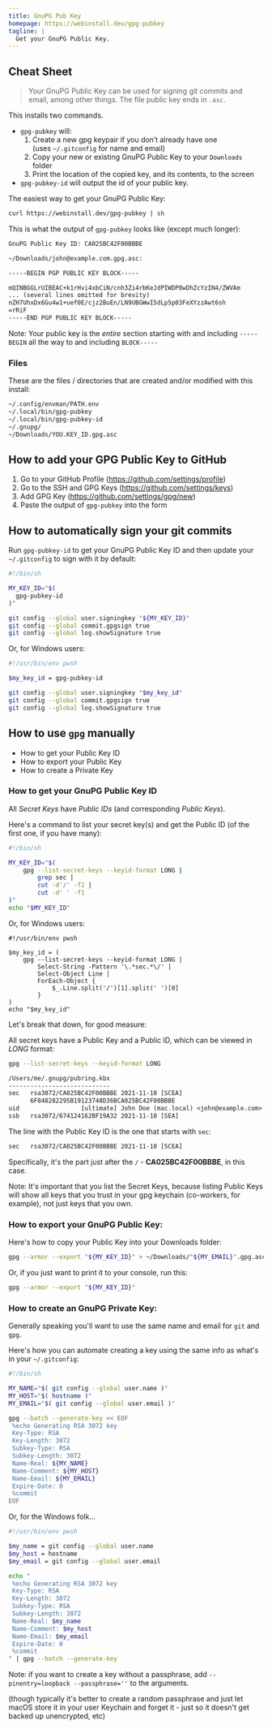 ```yaml
---
title: GnuPG Pub Key
homepage: https://webinstall.dev/gpg-pubkey
tagline: |
  Get your GnuPG Public Key.
---
```


## Cheat Sheet

> Your GnuPG Public Key can be used for signing git commits and email, among
> other things. The file public key ends in `.asc`.

This installs two commands.

- `gpg-pubkey` will:
  1.  Create a new gpg keypair if you don’t already have one \
      (uses `~/.gitconfig` for name and email)
  2.  Copy your new or existing GnuPG Public Key to your `Downloads` folder
  3.  Print the location of the copied key, and its contents, to the screen
- `gpg-pubkey-id` will output the id of your public key.

The easiest way to get your GnuPG Public Key:

```sh
curl https://webinstall.dev/gpg-pubkey | sh
```

This is what the output of `gpg-pubkey` looks like (except much longer):

```txt
GnuPG Public Key ID: CA025BC42F00BBBE

~/Downloads/john@example.com.gpg.asc:

-----BEGIN PGP PUBLIC KEY BLOCK-----

mQINBGGLrUIBEAC+k1rHvi4xbCiN/cnh3Zi4rbKeJdPIWDP0wDhZcYzIN4/ZWVAm
... (several lines omitted for brevity)
nZH7UhxDx6Gu4w1+uef0E/cjz2BuEn/LN9UBGWwI5dLp5p03FeXYzzAwt6sh
=rRiF
-----END PGP PUBLIC KEY BLOCK-----
```

Note: Your public key is the _entire_ section starting with and including
`-----BEGIN` all the way to and including `BLOCK-----`

### Files

These are the files / directories that are created and/or modified with this
install:

```txt
~/.config/envman/PATH.env
~/.local/bin/gpg-pubkey
~/.local/bin/gpg-pubkey-id
~/.gnupg/
~/Downloads/YOU.KEY_ID.gpg.asc
```

## How to add your GPG Public Key to GitHub

1. Go to your GitHub Profile (<https://github.com/settings/profile>)
2. Go to the SSH and GPG Keys (<https://github.com/settings/keys>)
3. Add GPG Key (<https://github.com/settings/gpg/new>)
4. Paste the output of `gpg-pubkey` into the form

## How to automatically sign your git commits

Run `gpg-pubkey-id` to get your GnuPG Public Key ID and then update your
`~/.gitconfig` to sign with it by default:

```sh
#!/bin/sh

MY_KEY_ID="$(
  gpg-pubkey-id
)"

git config --global user.signingkey "${MY_KEY_ID}"
git config --global commit.gpgsign true
git config --global log.showSignature true
```

Or, for Windows users:

```sh
#!/usr/bin/env pwsh

$my_key_id = gpg-pubkey-id

git config --global user.signingkey "$my_key_id"
git config --global commit.gpgsign true
git config --global log.showSignature true
```

## How to use `gpg` manually

- How to get your Public Key ID
- How to export your Public Key
- How to create a Private Key

### How to get your GnuPG Public Key ID

All _Secret Keys_ have _Public IDs_ (and corresponding _Public Keys_).

Here's a command to list your secret key(s) and get the Public ID (of the first
one, if you have many):

```sh
#!/bin/sh

MY_KEY_ID="$(
    gpg --list-secret-keys --keyid-format LONG |
        grep sec |
        cut -d'/' -f2 |
        cut -d' ' -f1
)"
echo "$MY_KEY_ID"
```

Or, for Windows users:

```pwsh
#!/usr/bin/env pwsh

$my_key_id = (
    gpg --list-secret-keys --keyid-format LONG |
        Select-String -Pattern '\.*sec.*\/' |
        Select-Object Line |
        ForEach-Object {
            $_.Line.split('/')[1].split(' ')[0]
        }
)
echo "$my_key_id"
```

Let's break that down, for good measure:

All secret keys have a Public Key and a Public ID, which can be viewed in _LONG_
format:

```sh
gpg --list-secret-keys --keyid-format LONG
```

```txt
/Users/me/.gnupg/pubring.kbx
----------------------------
sec   rsa3072/CA025BC42F00BBBE 2021-11-10 [SCEA]
      6F848282295B19123748D36BCA025BC42F00BBBE
uid                 [ultimate] John Doe (mac.local) <john@example.com>
ssb   rsa3072/674124162BF19A32 2021-11-10 [SEA]
```

The line with the Public Key ID is the one that starts with `sec`:

```txt
sec   rsa3072/CA025BC42F00BBBE 2021-11-10 [SCEA]
```

Specifically, it's the part just after the `/` - **CA025BC42F00BBBE**, in this
case.

Note: It's important that you list the Secret Keys, because listing Public Keys
will show all keys that you trust in your gpg keychain (co-workers, for
example), not just keys that you own.

### How to export your GnuPG Public Key:

Here's how to copy your Public Key into your Downloads folder:

```sh
gpg --armor --export "${MY_KEY_ID}" > ~/Downloads/"${MY_EMAIL}".gpg.asc
```

Or, if you just want to print it to your console, run this:

```sh
gpg --armor --export "${MY_KEY_ID}"
```

### How to create an GnuPG Private Key:

Generally speaking you'll want to use the same name and email for `git` and
`gpg`.

Here's how you can automate creating a key using the same info as what's in your
`~/.gitconfig`:

```sh
#!/bin/sh

MY_NAME="$( git config --global user.name )"
MY_HOST="$( hostname )"
MY_EMAIL="$( git config --global user.email )"

gpg --batch --generate-key << EOF
 %echo Generating RSA 3072 key
 Key-Type: RSA
 Key-Length: 3072
 Subkey-Type: RSA
 Subkey-Length: 3072
 Name-Real: ${MY_NAME}
 Name-Comment: ${MY_HOST}
 Name-Email: ${MY_EMAIL}
 Expire-Date: 0
 %commit
EOF
```

Or, for the Windows folk...

```sh
#!/usr/bin/env pwsh

$my_name = git config --global user.name
$my_host = hostname
$my_email = git config --global user.email

echo "
 %echo Generating RSA 3072 key
 Key-Type: RSA
 Key-Length: 3072
 Subkey-Type: RSA
 Subkey-Length: 3072
 Name-Real: $my_name
 Name-Comment: $my_host
 Name-Email: $my_email
 Expire-Date: 0
 %commit
" | gpg --batch --generate-key
```

Note: if you want to create a key without a passphrase, add
`--pinentry=loopback --passphrase=''` to the arguments.

(though typically it's better to create a random passphrase and just let macOS
store it in your user Keychain and forget it - just so it doesn't get backed up
unencrypted, etc)
